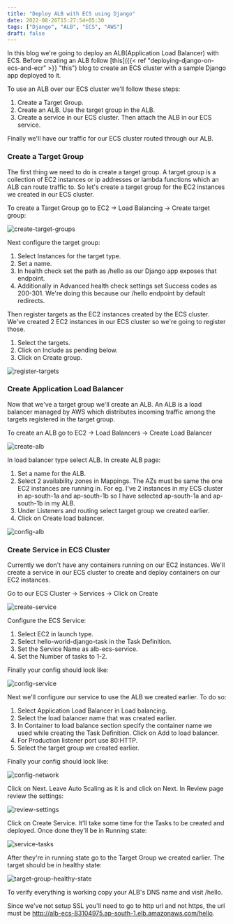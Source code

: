 ```yaml
---
title: "Deploy ALB with ECS using Django"
date: 2022-08-26T15:27:54+05:30
tags: ["Django", "ALB", "ECS", "AWS"]
draft: false
---
```


In this blog we're going to deploy an ALB(Application Load Balancer) with ECS.
Before creating an ALB follow [this]({{< ref "deploying-django-on-ecs-and-ecr" >}} "this") blog to create an ECS cluster with a sample Django app deployed to it.

To use an ALB over our ECS cluster we'll follow these steps:

1. Create a Target Group.
2. Create an ALB. Use the target group in the ALB.
3. Create a service in our ECS cluster. Then attach the ALB in our ECS service.

Finally we'll have our traffic for our ECS cluster routed through our ALB.

### Create a Target Group

The first thing we need to do is create a target group. A target group is a collection of EC2 instances or ip addresses or lambda functions which an ALB can route traffic to. So let's create a target group for the EC2 instances we created in our ECS cluster.

To create a Target Group go to EC2 -> Load Balancing -> Create target group:

![create-target-groups](/deploy-alb-with-ecs-using-django/create-target-groups.png)

Next configure the target group:

1. Select Instances for the target type.
2. Set a name.
3. In health check set the path as /hello as our Django app exposes that endpoint.
4. Additionally in Advanced health check settings set Success codes as 200-301. We're doing this because our /hello endpoint by default redirects.

Then register targets as the EC2 instances created by the ECS cluster. We've created 2 EC2 instances in our ECS cluster so we're going to register those.

1. Select the targets.
2. Click on Include as pending below.
3. Click on Create group.

![register-targets](/deploy-alb-with-ecs-using-django/register-targets.png)

### Create Application Load Balancer

Now that we've a target group we'll create an ALB. An ALB is a load balancer managed by AWS which distributes incoming traffic among the targets registered in the target group.

To create an ALB go to EC2 -> Load Balancers -> Create Load Balancer

![create-alb](/deploy-alb-with-ecs-using-django/create-alb.png)

In load balancer type select ALB. In create ALB page:

1. Set a name for the ALB.
2. Select 2 availability zones in Mappings. The AZs must be same the one EC2 instances are running in. For eg. I've 2 instances in my ECS cluster in ap-south-1a and ap-south-1b so I have selected ap-south-1a and ap-south-1b in my ALB.
3. Under Listeners and routing select target group we created earlier.
4. Click on Create load balancer.

![config-alb](/deploy-alb-with-ecs-using-django/config-alb.png)

### Create Service in ECS Cluster

Currently we don't have any containers running on our EC2 instances. We'll create a service in our ECS cluster to create and deploy containers on our EC2 instances.

Go to our ECS Cluster -> Services -> Click on Create

![create-service](/deploy-alb-with-ecs-using-django/create-service.png)

Configure the ECS Service:

1. Select EC2 in launch type.
2. Select hello-world-django-task in the Task Definition.
3. Set the Service Name as alb-ecs-service.
4. Set the Number of tasks to 1-2.

Finally your config should look like:

![config-service](/deploy-alb-with-ecs-using-django/config-service.png)

Next we'll configure our service to use the ALB we created earlier. To do so:

1. Select Application Load Balancer in Load balancing.
2. Select the load balancer name that was created earlier.
3. In Container to load balance section specify the container name we used while creating the Task Definition. Click on Add to load balancer.
4. For Production listener port use 80:HTTP.
5. Select the target group we created earlier.

Finally your config should look like:

![config-network](/deploy-alb-with-ecs-using-django/config-network.png)

Click on Next. Leave Auto Scaling as it is and click on Next. In Review page review the settings:

![review-settings](/deploy-alb-with-ecs-using-django/review-settings.png)

Click on Create Service. It'll take some time for the Tasks to be created and deployed. Once done they'll be in Running state:

![service-tasks](/deploy-alb-with-ecs-using-django/service-tasks.png)

After they're in running state go to the Target Group we created earlier. The target should be in healthy state:

![target-group-healthy-state](/deploy-alb-with-ecs-using-django/target-group-healthy-state.png)

To verify everything is working copy your ALB's DNS name and visit /hello.

Since we've not setup SSL you'll need to go to http url and not https, the url must be http://alb-ecs-83104975.ap-south-1.elb.amazonaws.com/hello.
